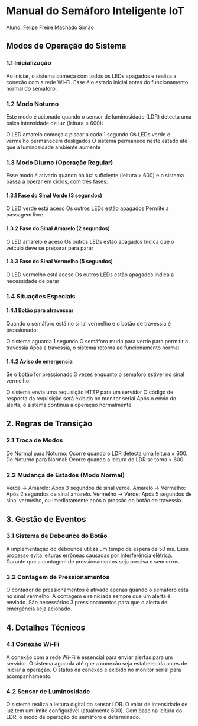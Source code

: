 # Manual do Semáforo Inteligente IoT

Aluno: Felipe Freire Machado Simão

## Modos de Operação do Sistema
### 1.1 Inicialização
Ao iniciar, o sistema começa com todos os LEDs apagados e realiza a conexão com a rede Wi-Fi. Esse é o estado inicial antes do funcionamento normal do semáforo.

### 1.2 Modo Noturno
Este modo é acionado quando o sensor de luminosidade (LDR) detecta uma baixa intensidade de luz (leitura ≤ 600):

O LED amarelo começa a piscar a cada 1 segundo
Os LEDs verde e vermelho permanecem desligados
O sistema permanece neste estado até que a luminosidade ambiente aumente
### 1.3 Modo Diurno (Operação Regular)
Esse modo é ativado quando há luz suficiente (leitura > 600) e o sistema passa a operar em ciclos, com três fases:

#### 1.3.1 Fase do Sinal Verde (3 segundos)
O LED verde está aceso
Os outros LEDs estão apagados
Permite a passagem livre
#### 1.3.2 Fase do Sinal Amarelo (2 segundos)
O LED amarelo é aceso
Os outros LEDs estão apagados
Indica que o veículo deve se preparar para parar
#### 1.3.3 Fase do Sinal Vermelho (5 segundos)
O LED vermelho está aceso
Os outros LEDs estão apagados
Indica a necessidade de parar
### 1.4 Situações Especiais

#### 1.4.1 Botão para atravessar 
Quando o semáforo está no sinal vermelho e o botão de travessia é pressionado:

O sistema aguarda 1 segundo
O semáforo muda para verde para permitir a travessia
Após a travessia, o sistema retorna ao funcionamento normal
#### 1.4.2 Aviso de emergencia
Se o botão for pressionado 3 vezes enquanto o semáforo estiver no sinal vermelho:

O sistema envia uma requisição HTTP para um servidor
O código de resposta da requisição será exibido no monitor serial
Após o envio do alerta, o sistema continua a operação normalmente
## 2. Regras de Transição
### 2.1 Troca de Modos
De Normal para Noturno: Ocorre quando o LDR detecta uma leitura ≤ 600.
De Noturno para Normal: Ocorre quando a leitura do LDR se torna > 600.
### 2.2 Mudança de Estados (Modo Normal)
Verde → Amarelo: Após 3 segundos de sinal verde.
Amarelo → Vermelho: Após 2 segundos de sinal amarelo.
Vermelho → Verde: Após 5 segundos de sinal vermelho, ou imediatamente após a pressão do botão de travessia.
## 3. Gestão de Eventos
### 3.1 Sistema de Debounce do Botão
A implementação do debounce utiliza um tempo de espera de 50 ms.
Esse processo evita leituras errôneas causadas por interferência elétrica.
Garante que a contagem de pressionamentos seja precisa e sem erros.
### 3.2 Contagem de Pressionamentos
O contador de pressionamentos é ativado apenas quando o semáforo está no sinal vermelho.
A contagem é reiniciada sempre que um alerta é enviado.
São necessários 3 pressionamentos para que o alerta de emergência seja acionado.
## 4. Detalhes Técnicos
### 4.1 Conexão Wi-Fi
A conexão com a rede Wi-Fi é essencial para enviar alertas para um servidor.
O sistema aguarda até que a conexão seja estabelecida antes de iniciar a operação.
O status da conexão é exibido no monitor serial para acompanhamento.
### 4.2 Sensor de Luminosidade
O sistema realiza a leitura digital do sensor LDR.
O valor de intensidade de luz tem um limite configurável (atualmente 600).
Com base na leitura do LDR, o modo de operação do semáforo é determinado.